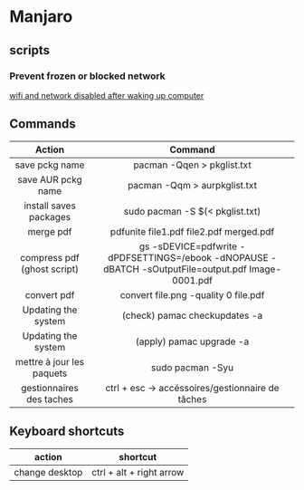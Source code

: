 # Manjaro

## scripts

### Prevent frozen or blocked network
[wifi and network disabled after waking up computer](./scripts/network-restart.service)

## Commands

|           Action            |                                               Command                                                |
|:---------------------------:|:----------------------------------------------------------------------------------------------------:|
|       save pckg name        |                                      pacman -Qqen > pkglist.txt                                      |
|     save AUR pckg name      |                                     pacman -Qqm > aurpkglist.txt                                     |
|   install saves packages    |                                   sudo pacman -S $(< pkglist.txt)                                    |
|          merge pdf          |                               pdfunite file1.pdf file2.pdf merged.pdf                                |
| compress pdf (ghost script) | gs -sDEVICE=pdfwrite -dPDFSETTINGS=/ebook   -dNOPAUSE -dBATCH -sOutputFile=output.pdf Image-0001.pdf |
|         convert pdf         |                                 convert file.png -quality 0 file.pdf                                 |
|     Updating the system     |    (check)                             pamac checkupdates -a                                         |
|     Updating the system     |    (apply)                               pamac upgrade -a                                            |
|  mettre à jour les paquets  |                                  sudo pacman -Syu | pamac update                                     |
|  gestionnaires des taches   |                           ctrl + esc -> accéssoires/gestionnaire de tâches                           |

## Keyboard shortcuts

|     action     |         shortcut         |
|:--------------:|:------------------------:|
| change desktop | ctrl + alt + right arrow |

